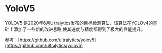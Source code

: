 # YoloV5

YOLOV5 是2020年6月Ultralytics发布的目标检测算法，该算法在YOLOv4的基础上添加了一些新的改进思路,使其速度与精度都得到了极大的性能提升。

参考：[https://github.com/ultralytics/yolov5](https://github.com/ultralytics/yolov5)
